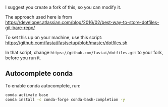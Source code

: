 I suggest you create a fork of this, so you can modify it.

The approach used here is from https://developer.atlassian.com/blog/2016/02/best-way-to-store-dotfiles-git-bare-repo/

To set this up on your machine, use this script: https://github.com/fastai/fastsetup/blob/master/dotfiles.sh

In that script, change `https://github.com/fastai/dotfiles.git` to your fork, before you run it.


## Autocomplete conda

To enable conda autocomplete, run:

```bash
conda activate base
conda install -c conda-forge conda-bash-completion -y
```